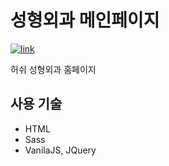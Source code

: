 # 성형외과 메인페이지

<a href="https://limeunseop.github.io/hershe">![link](https://img.shields.io/badge/link-https%3A%2F%2Flimeunseop.github.io%2Fhershe-brightgreen)</a>

허쉬 성형외과 홈페이지

## 사용 기술

- HTML
- Sass
- VanilaJS, JQuery
